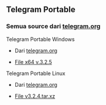 ## Telegram Portable

### Semua source dari [telegram.org](https://telegram.org)

Telegram Portable Windows
- Dari [telegram.org](https://telegram.org/dl/desktop/win64_portable)
<!-- https://updates.tdesktop.com/tx64/tportable-x64.3.2.5.zip -->
- [File x64 v.3.2.5](https://github.com/threedisk/telegram-portable-dl/raw/main/windows/tportable-x64.3.2.5.zip)

Telegram Portable Linux
- Dari [telegram.org](https://telegram.org/dl/desktop/linux)
<!-- https://updates.tdesktop.com/tlinux/tsetup.3.2.4.tar.xz -->
- [File v3.2.4.tar.xz](https://github.com/threedisk/telegram-portable-dl/raw/main/linux/tsetup.3.2.4.tar.xz)
